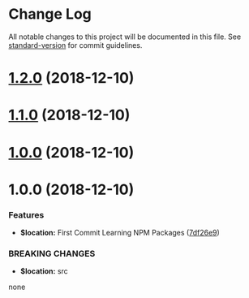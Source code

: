 # Change Log

All notable changes to this project will be documented in this file. See [standard-version](https://github.com/conventional-changelog/standard-version) for commit guidelines.

<a name="1.2.0"></a>
# [1.2.0](https://github.com/songjian925/npm/compare/ITNPM_v1.1.0...1.2.0) (2018-12-10)



<a name="1.1.0"></a>
# [1.1.0](https://github.com/songjian925/npm/compare/ITNPM_v1.0.0...1.1.0) (2018-12-10)



<a name="1.0.0"></a>
# [1.0.0](https://github.com/songjian925/npm/compare/ITNPM_v1.0.0...1.0.0) (2018-12-10)



<a name="1.0.0"></a>
# 1.0.0 (2018-12-10)


### Features

* **$location:** First Commit Learning NPM Packages ([7df26e9](https://github.com/songjian925/npm/commit/7df26e9))


### BREAKING CHANGES

* **$location:** src

none
